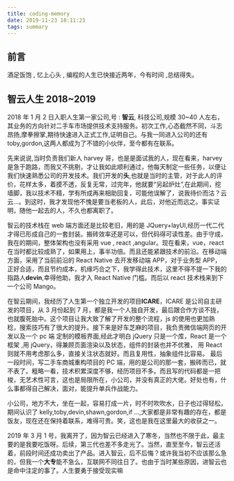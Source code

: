 ```yaml
---
title: coding-memory
date: 2019-11-23 18:11:23
tags: summary
---
```


## 前言

酒足饭饱 , 忆上心头 , 编程的人生已快接近两年，今有时间 ,总结得失。

## 智云人生 2018~2019

2018 年 1 月 2 日入职人生第一家公司,号 : **智云**, 科技公司,规模 30~40 人左右，其业务的方向针对二手车市场提供技术支持服务。初次工作,心态截然不同，斗志昂扬,摩拳擦掌,期待快速进入正式工作,证明自己。与我一同进入公司的还有 toby,gordon,这两人都成为了不错的小伙伴，至今都有在联系。

先来说说,当时负责我们新人 harvey 哥，也是是面试我的人，现在看来，harvey 是急于跑路，而我又不挑剔，才让我如此顺利通过，他每天制定一些任务，以便让我们快速熟悉公司的开发技术。我们开发的**头**,也就是当时的主管，对于此人的评价，花样太多，着摸不透，反复无常，过完年，他就要“另起炉灶”,在此期间，挖墙脚，我以技术不精，学有所成再来相助回复，可能他误解了，说我待价而沽？云云...。到这时，我才发现他不愧是要当老板的人，此后，对他近而远之。事实证明，随他一起去的人，不久也都离职了。

智云的技术栈在 web 端方面还是比较老旧，用的是 JQuery+layUI,经历一代二代才得已形成自己的一套封装。搬砖效率还是可以，但代码得可读性差。由于守成，我在的期间，整体架构也没有采用 vue , react ,angular。现在看来，vue，react 在当时都比较成熟了，如果用上，事半功倍。而且还能紧跟技术的前沿。在移动端方面，采用了当前前沿的 React Native 去开发移动端 APP，对于业务型 APP，正好合适，而且节约成本，机缘巧合之下，我学得此技术，这里不得不提一下我的指路人**devin**,幸得他助，我才入 React Native 门槛。而后以 react 技术栈来到下一个公司 Mango。

在智云期间，我经历了人生第一个独立开发的项目**ICARE**，ICARE 是公司自主研发的项目，从 3 月份起到 7 月，都是我一个人独自开发，最后跟合作方谈不拢，也就腹死胎中。这个项目让我大致了解了开发的整个流程，js 的使用也更加熟稔，搜索技巧有了很大的提升。接下来是好车芝麻的项目，我负责微信端网页的开发以及一个 pc 端 定制的模板界面,经此才明白 jQuery 只是一个库，React 是一个框架 ,用 jQuery，得兼顾页面渲染以及状态，组件的封装也并不优雅， 用 React 则就不用考虑那么多，直接关注状态就好。而且复用性，抽象组件比容易。 最后一段时间，写二手车商城重构项目的 PC 端，用的是公司的那一套，搬砖而已，就不表了。粗略一看，技术积累深度不够，经历项目不多。而且写的代码都是一把梭，无艺术性可言，这也是局限所在，小公司，并没有真正的大佬。好处也有，什么事都得自己解决，面对，能提升单兵作战能力。

小公司，地方不大，坐在一起，容易打成一片，时不时吹吹水，日子也过得轻松，期间认识了 kelly,toby,devin,shawn,gordon,if ...,大家都是非常有趣的存在，都是饭友，现在还在保持着联系，难得可贵。笑，这也是我在这里最大的收获之一。

2019 年 3 月 1 号，我离开了，因为智云已经进入了寒冬，当然也不限于此，最主要的是我要吃饭呀。后续，第三代也差不多走光了。当然，直至至今，智云还活着，前段时间还成功卖出了产品。进入智云，后不后悔？或许我当初不应该那么急的，但我一个**大专**能不急么，互联网不同往日了。也由于当时某些原因，进智云也是命中注定的事了。人生要勇于接受现实嘛
